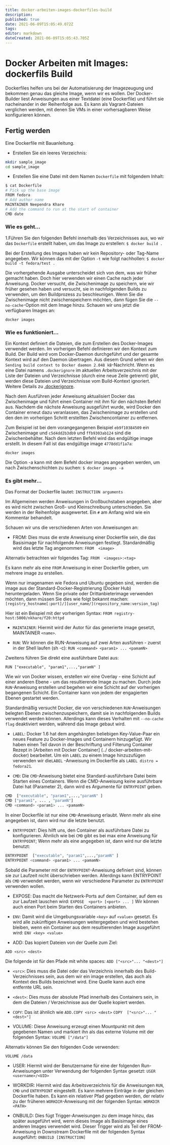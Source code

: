 ```yaml
---
title: docker-arbeiten-images-dockerfiles-build
description: 
published: true
date: 2021-06-09T15:05:49.072Z
tags: 
editor: markdown
dateCreated: 2021-06-09T15:05:43.705Z
---
```


# Docker Arbeiten mit Images: dockerfils Build

Dockerfiles helfen uns bei der Automatisierung der Imagezeugung und bekommen genau das gleiche Image, wenn wir es wollen. Der Docker-Builder liest Anweisungen aus einer Textdatei (eine Dockerfile) und führt sie nacheinander in der Reihenfolge aus. Es kann als Vagrant-Dateien verglichen werden, mit denen Sie VMs in einer vorhersagbaren Weise konfigurieren können.

## Fertig werden

Eine Dockerfile mit Bauanleitung.

* Erstellen Sie ein leeres Verzeichnis:

```sh
mkdir sample_image
cd sample_image
```

* Erstellen Sie eine Datei mit dem Namen `Dockerfile` mit folgendem Inhalt:

```sh
$ cat Dockerfile
# Pick up the base image
FROM fedora
# Add author name
MAINTAINER Neependra Khare
# Add the command to run at the start of container
CMD date
```

### Wie es geht…

1.Führen Sie den folgenden Befehl innerhalb des Verzeichnisses aus, wo wir das `Dockerfile` erstellt haben, um das Image zu erstellen:
`$ docker build .`

Bei der Erstellung des Images haben wir kein Repository- oder Tag-Name angegeben. Wir können das mit der Option `-t` wie folgt nachhollen:
`$ docker build -t fedora/test .`

Die vorhergehende Ausgabe unterscheidet sich von dem, was wir früher gemacht haben. Doch hier verwenden wir einen Cache nach jeder Anweisung. Docker versucht, die Zwischenimage zu speichern, wie wir früher gesehen haben und versucht, sie in nachfolgenden Builds zu verwenden, um den Buildprozess zu beschleunigen. Wenn Sie die Zwischenimage nicht zwischenspeichern möchten, dann fügen Sie die `--no-cache`-Option mit dem Image hinzu. Schauen wir uns jetzt die verfügbaren Images an:

`docker images`

### Wie es funktioniert…

Ein Kontext definiert die Dateien, die zum Erstellen des Docker-Images verwendet werden. Im vorherigen Befehl definieren wir den Kontext zum Build. Der Build wird vom Docker-Daemon durchgeführt und der gesamte Kontext wird auf den Daemon übertragen. Aus diesem Grund sehen wir den `Sending build context to Docker daemon 2.048 kB`-Nachricht. Wenn es eine Datei namens `.dockerignore` im aktuellen Arbeitsverzeichnis mit der Liste der Dateien und Verzeichnisse (durch eine neue Zeile getrennt) gibt, werden diese Dateien und Verzeichnisse vom Build-Kontext ignoriert.
Weitere Details zu [.dockerignore](https://docs.docker.com/reference/builder/#the-dockerignore-file).

Nach dem Ausführen jeder Anweisung aktualisiert Docker das Zwischenimage und führt einen Container mit ihm für den nächsten Befehl aus.
Nachdem die nächste Anweisung ausgeführt wurde, wird Docker den Container erneut dazu veranlassen, das Zwischenimage zu erstellen und den den im vorherigen Schritt erstellten Zwischencontainer zu entfernen.

Zum Beispiel ist bei dem vorangegangenen Beispiel `eb9f10384509` ein Zwischenimage und `c5d4dd2b3db9` und `ffb9303ab124` sind die Zwischenbehälter. Nach dem letzten Befehl wird das endgültige image erstellt. In diesem Fall ist das endgültige image `4778dd1f1a7a`:

`docker images`

Die Option -a kann mit dem Befehl docker images angegeben werden, um nach Zwischenschichten zu suchen:
`$ docker images -a`

### Es gibt mehr…

Das Format der Dockerfile lautet:
`INSTRUCTION arguments`

Im Allgemeinen werden Anweisungen in Großbuchstaben angegeben, aber es wird nicht zwischen Groß- und Kleinschreibung unterschieden. Sie werden in der Reihenfolge ausgewertet. Ein `#` am Anfang wird wie ein Kommentar behandelt.

Schauen wir uns die verschiedenen Arten von Anweisungen an:

* FROM: Dies muss die erste Anweisung einer Dockerfile sein, die das Basisimage für nachfolgende Anweisungen festlegt. Standardmäßig wird das letzte Tag angenommen:
`FROM  <image>`

Alternativ betrachten wir folgendes Tag:
`FROM  <images>:<tag>`

Es kann mehr als eine `FROM` Anweisung in einer Dockerfile geben, um mehrere image zu erstellen.

Wenn nur imagenamen wie Fedora und Ubuntu gegeben sind, werden die image aus der Standard-Docker-Registrierung (Docker Hub) heruntergeladen. Wenn Sie private oder Drittanbieterimage verwenden möchten, dann müssen Sie dies wie folgt bekannt machen:
`[registry_hostname[:port]/][user_name/](repository_name:version_tag)`

Hier ist ein Beispiel mit der vorherigen Syntax:
`FROM registry-host:5000/nkhare/f20:httpd`

* `MAINTAINER`: Hiermit wird der Autor für das generierte image gesetzt, MAINTAINER `<name>`.

* `RUN`: Wir können die RUN-Anweisung auf zwei Arten ausführen - zuerst in der Shell laufen (sh -c):
`RUN <command> <param1> ... <pamamN>`

Zweitens führen Sie direkt eine ausführbare Datei aus:

`RUN ["executable", "param1",...,"paramN" ]`

Wie wir von Docker wissen, erstellen wir eine Overlay - eine Schicht auf einer anderen Ebene - um das resultierende Image zu machen. Durch jede `RUN`-Anweisung erstellen und begehen wir eine Schicht auf der vorherigen begangenen Schicht. Ein Container kann von jedem der engagierten Ebenen gestartet werden.

Standardmäßig versucht Docker, die von verschiedenen `RUN`-Anweisungen belegten Ebenen zwischenzuspeichern, damit sie in nachfolgenden Builds verwendet werden können. Allerdings kann dieses Verhalten mit `--no-cache flag` deaktiviert werden, während das Image gebaut wird.

* `LABEL`: Docker 1.6 hat dem angehängten beliebigen Key-Value-Paar ein neues Feature zu Docker-Images und Containern hinzugefügt. Wir haben einen Teil davon in der Beschriftung und Filterung Container Rezept in [Arbeiten mit Docker Container] (../ docker-arbeiten-mit-docker) bearbeitet. Um ein `LABEL` zu einem Image hinzuzufügen verwenden wir die`LABEL` -Anweisung im Dockerfile als `LABEL distro = fedora21`.

* `CMD`: Die `CMD`-Anweisung bietet eine Standard-ausführbare Datei beim Starten eines Containers. Wenn die CMD-Anweisung keine ausführbare Datei hat (Parameter 2), dann wird es Argumente für `ENTRYPOINT` geben.

```sh
CMD  ["executable", "param1",...,"paramN" ]
CMD ["param1", ... , "paramN"]
CMD <command> <param1> ... <pamamN>
```

In einer Dockerfile ist nur eine `CMD`-Anweisung erlaubt. Wenn mehr als eine angegeben ist, dann wird nur die letzte benutzt.

* `ENTRYPOINT`: Dies hilft uns, den Container als ausführbare Datei zu konfigurieren. Ähnlich wie bei `CMD` gibt es bei max eine Anweisung für `ENTRYPOINT`; Wenn mehr als eine angegeben ist, dann wird nur die letzte benutzt:

```sh
ENTRYPOINT  ["executable", "param1",...,"paramN" ]
ENTRYPOINT <command> <param1> ... <pamamN>
```

Sobald die Parameter mit der `ENTRYPOINT`-Anweisung definiert sind, können sie zur Laufzeit nicht überschrieben werden. Allerdings kann ENTRYPOINT als `CMD` verwendet werden, wenn wir verschiedene Parameter zu `ENTRYPOINT` verwenden wollen.

* EXPOSE: Das macht die Netzwerk-Ports auf dem Container, auf dem es zur Laufzeit lauschen wird:
`EXPOSE  <port> [<port> ... ]`
Wir können auch einen Port beim Starten des Containers anbieten.

* `ENV`: Damit wird die Umgebungsvariable `<key>` auf `<value>` gesetzt. Es wird alle zukünftigen Anweisungen weitergegeben und wird bestehen bleiben, wenn ein Container aus dem resultierenden Image ausgeführt wird:
`ENV <key> <value>`

* ADD: Das kopiert Dateien von der Quelle zum Ziel:

`ADD <src> <dest>`

Die folgende ist für den Pfade mit white spaces:
`ADD ["<src>"... "<dest>"]`

* `<src>`: Dies muss die Datei oder das Verzeichnis innerhalb des Build-Verzeichnisses sein, aus dem wir ein image erstellen, das auch als Kontext des Builds bezeichnet wird. Eine Quelle kann auch eine entfernte URL sein.

* `<dest>`: Dies muss der absolute Pfad innerhalb des Containers sein, in dem die Dateien / Verzeichnisse aus der Quelle kopiert werden.

* `COPY`: Das ist ähnlich wie `ADD.COPY <src> <dest>`
`COPY  ["<src>"... "<dest>"]`

* VOLUME: Diese Anweisung erzeugt einen Mountpunkt mit dem gegebenen Namen und markiert ihn als das externe Volume mit der folgenden Syntax:
`VOLUME ["/data"]`

Alternativ können Sie den folgenden Code verwenden:

`VOLUME /data`

* USER: Hiermit wird der Benutzername für eine der folgenden Run-Anweisungen unter Verwendung der folgenden Syntax gesetzt:
`USER  <username>/<UID>`

* WORKDIR: Hiermit wird das Arbeitsverzeichnis für die Anweisungen `RUN`, `CMD` und `ENTRYPOINT` eingestellt. Es kann mehrere Einträge in der gleichen Dockerfile haben. Es kann ein relativer Pfad gegeben werden, der relativ zu der früheren `WORKDIR`-Anweisung mit der folgenden Syntax:
`WORKDIR <PATH>`

* ONBUILD: Dies fügt Trigger-Anweisungen zu dem image hinzu, das später ausgeführt wird, wenn dieses Image als Basisimage eines anderen Images verwendet wird. Dieser Trigger wird als Teil der FROM-Anweisung in Downstream Dockerfile mit der folgenden Syntax ausgeführt:
`ONBUILD [INSTRUCTION]`
